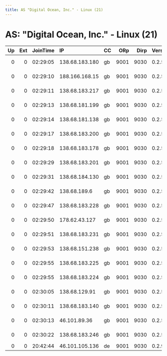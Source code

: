 ```yaml
---
title: AS "Digital Ocean, Inc." - Linux (21)
---
```


# AS: "Digital Ocean, Inc." - Linux (21)

|   Up |   Ext | JoinTime   | IP             | CC   |   ORp |   Dirp | Version   | Contact                   | Nickname           |   eFamMembers |
|-----:|------:|:-----------|:---------------|:-----|------:|-------:|:----------|:--------------------------|:-------------------|--------------:|
|    0 |     0 | 02:29:05   | 138.68.183.180 | gb   |  9001 |   9030 | 0.2.5.14  | Person somebody@example.c | DebianTorNodelon24 |             1 |
|    0 |     0 | 02:29:10   | 188.166.168.15 | gb   |  9001 |   9030 | 0.2.5.14  | Person somebody@example.c | DebianTorNodelon23 |             1 |
|    0 |     0 | 02:29:11   | 138.68.183.217 | gb   |  9001 |   9030 | 0.2.5.14  | Person somebody@example.c | DebianTorNodelon28 |             1 |
|    0 |     0 | 02:29:13   | 138.68.181.199 | gb   |  9001 |   9030 | 0.2.5.14  | Person somebody@example.c | DebianTorNodelon29 |             1 |
|    0 |     0 | 02:29:14   | 138.68.181.138 | gb   |  9001 |   9030 | 0.2.5.14  | Person somebody@example.c | DebianTorNodelon27 |             1 |
|    0 |     0 | 02:29:17   | 138.68.183.200 | gb   |  9001 |   9030 | 0.2.5.14  | Person somebody@example.c | DebianTorNodelon26 |             1 |
|    0 |     0 | 02:29:18   | 138.68.183.178 | gb   |  9001 |   9030 | 0.2.5.14  | Person somebody@example.c | DebianTorNodelon22 |             1 |
|    0 |     0 | 02:29:29   | 138.68.183.201 | gb   |  9001 |   9030 | 0.2.5.14  | Person somebody@example.c | DebianTorNodelon21 |             1 |
|    0 |     0 | 02:29:31   | 138.68.184.130 | gb   |  9001 |   9030 | 0.2.5.14  | Person somebody@example.c | DebianTorNodelon25 |             1 |
|    0 |     0 | 02:29:42   | 138.68.189.6   | gb   |  9001 |   9030 | 0.2.5.14  | Person somebody@example.c | DebianTorNodelon39 |             1 |
|    0 |     0 | 02:29:47   | 138.68.183.228 | gb   |  9001 |   9030 | 0.2.5.14  | Person somebody@example.c | DebianTorNodelon34 |             1 |
|    0 |     0 | 02:29:50   | 178.62.43.127  | gb   |  9001 |   9030 | 0.2.5.14  | Person somebody@example.c | DebianTorNodelon35 |             1 |
|    0 |     0 | 02:29:51   | 138.68.183.231 | gb   |  9001 |   9030 | 0.2.5.14  | Person somebody@example.c | DebianTorNodelon37 |             1 |
|    0 |     0 | 02:29:53   | 138.68.151.238 | gb   |  9001 |   9030 | 0.2.5.14  | Person somebody@example.c | DebianTorNodelon36 |             1 |
|    0 |     0 | 02:29:55   | 138.68.183.225 | gb   |  9001 |   9030 | 0.2.5.14  | Person somebody@example.c | DebianTorNodelon32 |             1 |
|    0 |     0 | 02:29:55   | 138.68.183.224 | gb   |  9001 |   9030 | 0.2.5.14  | Person somebody@example.c | DebianTorNodelon30 |             1 |
|    0 |     0 | 02:30:05   | 138.68.129.91  | gb   |  9001 |   9030 | 0.2.5.14  | Person somebody@example.c | DebianTorNodelon33 |             1 |
|    0 |     0 | 02:30:11   | 138.68.183.140 | gb   |  9001 |   9030 | 0.2.5.14  | Person somebody@example.c | DebianTorNodelon31 |             1 |
|    0 |     0 | 02:30:13   | 46.101.89.36   | gb   |  9001 |   9030 | 0.2.5.14  | Person somebody@example.c | DebianTorNodelon40 |             1 |
|    0 |     0 | 02:30:22   | 138.68.183.246 | gb   |  9001 |   9030 | 0.2.5.14  | Person somebody@example.c | DebianTorNodelon38 |             1 |
|    0 |     0 | 20:42:44   | 46.101.105.136 | de   |  9001 |   9030 | 0.2.9.11  | &lt;none&gt;              | swiftdinosaurs     |             1 |
